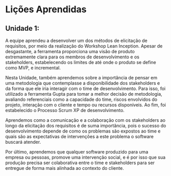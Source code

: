 # Lições Aprendidas

## Unidade 1:
A equipe aprendeu a desenvolver um dos métodos de elicitação de requisitos, por meio da realização do Workshop Lean Inception. Apesar de desgastante, a ferramenta proporciona uma visão de produto extremamente clara para os membros de desenvolvimento e os stakeholders, estabelecendo os limites de até onde o produto se define como MVP, e incremental.

Nesta Unidade, também aprendemos sobre a importância de pensar em uma metodologia que contemplasse a disponibilidade dos stakeholders e da forma que ele iria interagir com o time de desenvolvimento. Para isso, foi utilizado a ferramenta Gupta para tomar a melhor decisão de metodologia, avaliando referenciais como a capacidade do time, riscos envolvidos do projeto, interação com o cliente e tempo ou recursos disponíveis. Ao fim, foi estabelecido o Processo Scrum XP de desenvolvimento.

Aprendemos como a comunicação e a colaboração com os stakeholders ao longo da elicitação dos requisitos é de suma importância, pois o sucesso do desenvolvimento depende de como os problemas são expostos ao time e quais são as expectativas de intervenções a este problema o software buscará atender.

Por último, aprendemos que qualquer software produzido para uma empresa ou pessoas, promove uma intervenção social, e é por isso que sua produção precisa ser colaborativa entre o time e stakeholders para ser entregue de forma mais alinhada ao contexto do cliente.